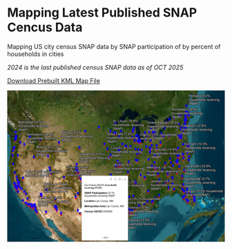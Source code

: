 
# Mapping Latest Published SNAP Cencus Data

Mapping US city census SNAP data by SNAP participation of by percent of households in cities

*2024 is the last published census SNAP data as of OCT 2025*

[Download Prebuilt KML Map File](/snap_output/snap_principal_cities_2024.kml)

![SNAP Map](/SNAP_Map.jpg)
